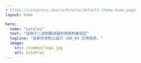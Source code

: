 ```yaml
---
# https://vitepress.dev/reference/default-theme-home-page
layout: home

hero:
  name: "Lorelei"
  text: "适用于二进制翻译器的跨架构兼容层"
  tagline: "在新的架构上运行 x86_64 应用程序。"
  image:
    src: /common/logo.jpg
    alt: VitePres
---
```

